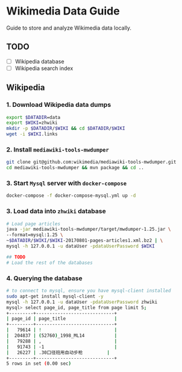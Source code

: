 # Wikimedia Data Guide

Guide to store and analyze Wikimedia data locally.

## TODO
- [ ] Wikipedia database
- [ ] Wikipedia search index

## Wikipedia
### 1. Download Wikipedia data dumps
```bash
export $DATADIR=data
export $WIKI=zhwiki
mkdir -p $DATADIR/$WIKI && cd $DATADIR/$WIKI
wget -i $WIKI.links
```

### 2. Install `mediawiki-tools-mwdumper`
```bash
git clone git@github.com:wikimedia/mediawiki-tools-mwdumper.git
cd mediawiki-tools-mwdumper && mvn package && cd ..
```

### 3. Start `Mysql` server with `docker-compose`
```bash
docker-compose -f docker-compose-mysql.yml up -d
```

### 3. Load data into `zhwiki` database
```bash
# Load page articles
java -jar mediawiki-tools-mwdumper/target/mwdumper-1.25.jar \
--format=mysql:1.25 \
~$DATADIR/$WIKI/$WIKI-20170801-pages-articles1.xml.bz2 | \
mysql -h 127.0.0.1 -u dataUser -pdataUserPassword $WIKI

## TODO
# Load the rest of the databases
```

### 4. Querying the database
```bash
# to connect to mysql, ensure you have mysql-client installed
sudo apt-get install mysql-client -y
mysql -h 127.0.0.1 -u dataUser -pdataUserPassword zhwiki
mysql> select page_id, page_title from page limit 5;
+---------+-----------------------------+
| page_id | page_title                  |
+---------+-----------------------------+
|   79614 | !                           |
|  204837 | (52760)_1998_ML14           |
|   79288 | ,                           |
|   91743 | -1                          |
|   26227 | .30口径班用自动步枪         |
+---------+-----------------------------+
5 rows in set (0.00 sec)

```